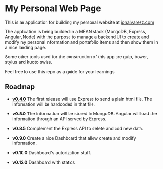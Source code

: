 # My Personal Web Page

This is an application for building my personal website at [jonalvarezz.com](http://jonalvarezz.com)

The application is being builded in a MEAN stack (MongoDB, Express, Angular, Node) with the purpose to manage a backend UI to create and modify my personal information and portafolio items and then show them in a nice landing page.

Some other tools used for the construction of this app are gulp, bower, stylus and kuoto swiss.

Feel free to use this repo as a guide for your learnings

## Roadmap
* [**v0.4.0**](https://github.com/jonalvarezz/jonalvarezz/releases/tag/v0.4.1) The first release will use Express to send a plain html file. The information will be hardcoded in that file.

* **v0.8.0** The information will be stored in MongoDB. Angular will load the information through an API served by Express.

* **v0.8.5** Complement the Express API to delete and add new data.

* **v0.9.0** Create a nice Dashboard that allow create and modify information.

* **v0.10.0** Dashboard's autorization stuff.

* **v0.12.0** Dashboard with statics
